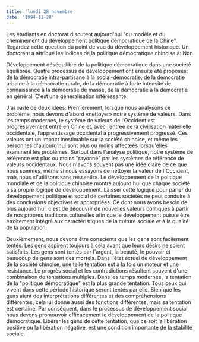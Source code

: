 ```yaml
---
title: 'lundi 28 novembre'
date: '1994-11-28'
---
```


Les étudiants en doctorat discutent aujourd'hui "du modèle et du cheminement du développement politique démocratique de la Chine". Regardez cette question du point de vue du développement historique. Un doctorant a attribué les indices de la politique démocratique chinoise à: Non

Développement déséquilibré de la politique démocratique dans une société équilibrée. Quatre processus de développement ont ensuite été proposés: de la démocratie intra-partisane à la social-démocratie, de la démocratie urbaine à la démocratie rurale, de la démocratie à forte intensité de connaissance à la démocratie de masse, de la démocratie à la démocratie en général. C'est une généralisation intéressante.

J'ai parlé de deux idées: Premièrement, lorsque nous analysons ce problème, nous devons d'abord «nettoyer» notre système de valeurs. Dans les temps modernes, le système de valeurs de l’Occident est progressivement entré en Chine et, avec l’entrée de la civilisation matérielle occidentale, l’apprentissage occidental a progressivement progressé. Ces valeurs ont un impact inestimable sur la société chinoise, et même les personnes d'aujourd'hui sont plus ou moins affectées lorsqu'elles examinent les problèmes. Surtout dans l'analyse politique, notre système de référence est plus ou moins "rayonné" par les systèmes de référence de valeurs occidentaux. Nous n'avons souvent pas une idée claire de ce que nous sommes, même si nous essayons de nettoyer la valeur de l'Occident, mais nous «l'utilisons sans ressentir». Le développement de la politique mondiale et de la politique chinoise montre aujourd'hui que chaque société a sa propre logique de développement. Laisser cette logique pour parler du développement politique et social de certaines sociétés ne peut conduire à des conclusions objectives et appropriées. Ce dont nous avons besoin de plus aujourd'hui, c'est de découvrir de nouvelles valeurs politiques à partir de nos propres traditions culturelles afin que le développement puisse être étroitement intégré aux caractéristiques de la culture sociale et à la qualité de la population.

Deuxièmement, nous devons être conscients que les gens sont facilement tentés. Les gens aspirent toujours à cela avant que leurs désirs ne soient satisfaits. Les gens sont tentés par l'argent, la beauté, le pouvoir et beaucoup de gens sont des mortels. Dans l'état actuel de développement de la société chinoise, une telle tentation est à la fois un moteur et une résistance. Le progrès social et les contradictions résultent souvent d'une combinaison de tentations multiples. Dans les temps modernes, la tentation de la "politique démocratique" est la plus grande tentation. Tous ceux qui vivent dans cette période historique seront tentés par elle. Bien que les gens aient des interprétations différentes et des compréhensions différentes, cela lui donne aussi des fonctions différentes, mais sa tentation est certaine. Par conséquent, dans le processus de développement social, nous devons promouvoir efficacement le développement de la politique démocratique. Libérer les gens de cette tentation, que ce soit la libération positive ou la libération négative, est une condition importante de la stabilité sociale.

